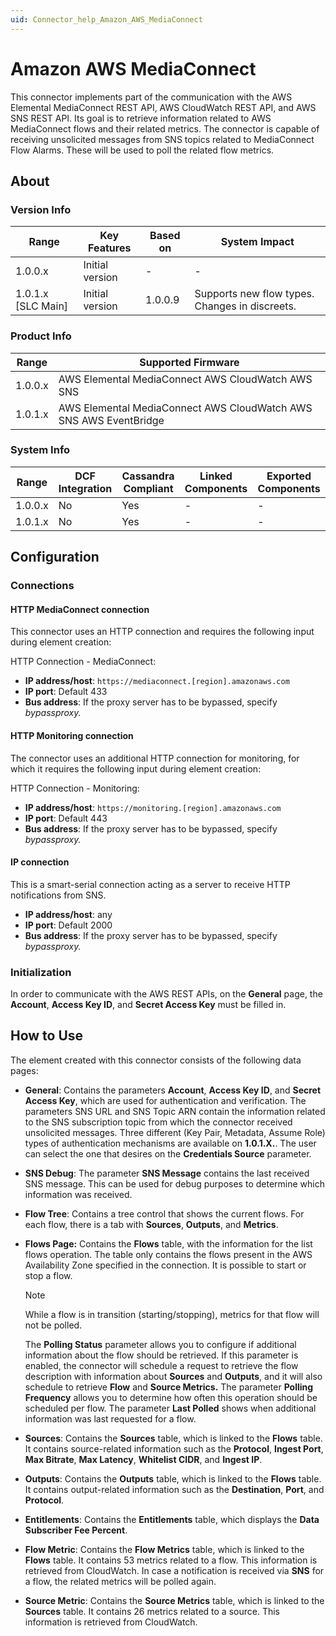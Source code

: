 ```yaml
---
uid: Connector_help_Amazon_AWS_MediaConnect
---
```


# Amazon AWS MediaConnect

This connector implements part of the communication with the AWS Elemental MediaConnect REST API, AWS CloudWatch REST API, and AWS SNS REST API. Its goal is to retrieve information related to AWS MediaConnect flows and their related metrics. The connector is capable of receiving unsolicited messages from SNS topics related to MediaConnect Flow Alarms. These will be used to poll the related flow metrics.

## About

### Version Info

| Range              | Key Features    | Based on | System Impact                                  |
|--------------------|-----------------|----------|------------------------------------------------|
| 1.0.0.x            | Initial version | -        | -                                              |
| 1.0.1.x [SLC Main] | Initial version | 1.0.0.9  | Supports new flow types. Changes in discreets. |

### Product Info

| Range   | Supported Firmware                                                |
|---------|-------------------------------------------------------------------|
| 1.0.0.x | AWS Elemental MediaConnect AWS CloudWatch AWS SNS                 |
| 1.0.1.x | AWS Elemental MediaConnect AWS CloudWatch AWS SNS AWS EventBridge |

### System Info

| Range   | DCF Integration | Cassandra Compliant | Linked Components | Exported Components |
|---------|-----------------|---------------------|-------------------|---------------------|
| 1.0.0.x | No              | Yes                 | -                 | -                   |
| 1.0.1.x | No              | Yes                 | -                 | -                   |

## Configuration

### Connections

#### HTTP MediaConnect connection

This connector uses an HTTP connection and requires the following input during element creation:

HTTP Connection - MediaConnect:

- **IP address/host**: `https://mediaconnect.[region].amazonaws.com`
- **IP port**: Default 433
- **Bus address**: If the proxy server has to be bypassed, specify *bypassproxy.*

#### HTTP Monitoring connection

The connector uses an additional HTTP connection for monitoring, for which it requires the following input during element creation:

HTTP Connection - Monitoring:

- **IP address/host**: `https://monitoring.[region].amazonaws.com`
- **IP port**: Default 443
- **Bus address**: If the proxy server has to be bypassed, specify *bypassproxy.*

#### IP connection

This is a smart-serial connection acting as a server to receive HTTP notifications from SNS.

- **IP address/host**: any
- **IP port**: Default 2000
- **Bus address**: If the proxy server has to be bypassed, specify *bypassproxy.*

### Initialization

In order to communicate with the AWS REST APIs, on the **General** page, the **Account**, **Access Key ID**, and **Secret Access Key** must be filled in.

## How to Use

The element created with this connector consists of the following data pages:

- **General**: Contains the parameters **Account**, **Access Key ID**, and **Secret Access Key**, which are used for authentication and verification. The parameters SNS URL and SNS Topic ARN contain the information related to the SNS subscription topic from which the connector received unsolicited messages.
    Three different (Key Pair, Metadata, Assume Role) types of authentication mechanisms are available on **1.0.1.X.**. The user can select the one that desires on the **Credentials Source** parameter. 

- **SNS Debug**: The parameter **SNS Message** contains the last received SNS message. This can be used for debug purposes to determine which information was received.

- **Flow Tree**: Contains a tree control that shows the current flows. For each flow, there is a tab with **Sources**, **Outputs**, and **Metrics**.

- **Flows Page:** Contains the **Flows** table, with the information for the list flows operation. The table only contains the flows present in the AWS Availability Zone specified in the connection. It is possible to start or stop a flow.

  > [!NOTE]
  > While a flow is in transition (starting/stopping), metrics for that flow will not be polled.

  The **Polling Status** parameter allows you to configure if additional information about the flow should be retrieved. If this parameter is enabled, the connector will schedule a request to retrieve the flow description with information about **Sources** and **Outputs**, and it will also schedule to retrieve **Flow** and **Source Metrics.** The parameter **Polling Frequency** allows you to determine how often this operation should be scheduled per flow. The parameter **Last Polled** shows when additional information was last requested for a flow.

- **Sources**: Contains the **Sources** table, which is linked to the **Flows** table. It contains source-related information such as the **Protocol**, **Ingest Port**, **Max Bitrate**, **Max Latency**, **Whitelist CIDR**, and **Ingest IP**.

- **Outputs**: Contains the **Outputs** table, which is linked to the **Flows** table. It contains output-related information such as the **Destination**, **Port**, and **Protocol**.

- **Entitlements**: Contains the **Entitlements** table, which displays the **Data Subscriber Fee Percent**.

- **Flow Metric**: Contains the **Flow Metrics** table, which is linked to the **Flows** table. It contains 53 metrics related to a flow. This information is retrieved from CloudWatch. In case a notification is received via **SNS** for a flow, the related metrics will be polled again.

- **Source Metric**: Contains the **Source Metrics** table, which is linked to the **Sources** table. It contains 26 metrics related to a source. This information is retrieved from CloudWatch.
